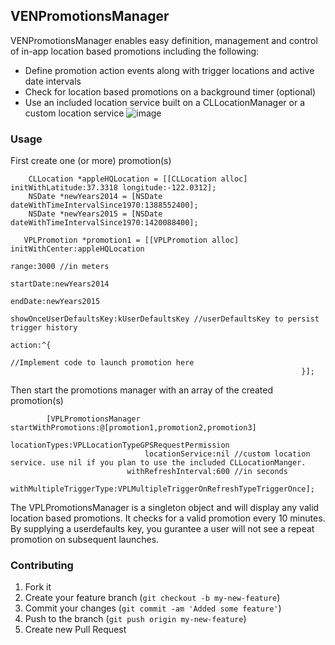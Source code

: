 ## VENPromotionsManager

VENPromotionsManager enables easy definition, management and control of in-app location based promotions including the following:
- Define promotion action events along with trigger locations and active date intervals
- Check for location based promotions on a background timer (optional)
- Use an included location service built on a CLLocationManager or a custom location service
![image](example.gif)
### Usage

First create one (or more) promotion(s)
```objc
    CLLocation *appleHQLocation = [[CLLocation alloc] initWithLatitude:37.3318 longitude:-122.0312];
    NSDate *newYears2014 = [NSDate dateWithTimeIntervalSince1970:1388552400];
    NSDate *newYears2015 = [NSDate dateWithTimeIntervalSince1970:1420088400];

   VPLPromotion *promotion1 = [[VPLPromotion alloc] initWithCenter:appleHQLocation
                                                                  range:3000 //in meters
                                                              startDate:newYears2014
                                                               endDate:newYears2015
                                                showOnceUserDefaultsKey:kUserDefaultsKey //userDefaultsKey to persist trigger history
                                                                 action:^{
                                                                     //Implement code to launch promotion here
                                                                 }];
 ```
Then start the promotions manager with an array of the created promotion(s)
```objc
        [VPLPromotionsManager startWithPromotions:@[promotion1,promotion2,promotion3]
                                locationTypes:VPLLocationTypeGPSRequestPermission
                              locationService:nil //custom location service. use nil if you plan to use the included CLLocationManger.
                          withRefreshInterval:600 //in seconds
                      withMultipleTriggerType:VPLMultipleTriggerOnRefreshTypeTriggerOnce];
 ```
The VPLPromotionsManager is a singleton object and will display any valid location based promotions.  It checks for a valid promotion every 10 minutes.  By supplying a userdefaults key, you gurantee a user will not see a repeat promotion on subsequent launches.
### Contributing

1. Fork it
2. Create your feature branch (`git checkout -b my-new-feature`)
3. Commit your changes (`git commit -am 'Added some feature'`)
4. Push to the branch (`git push origin my-new-feature`)
5. Create new Pull Request
